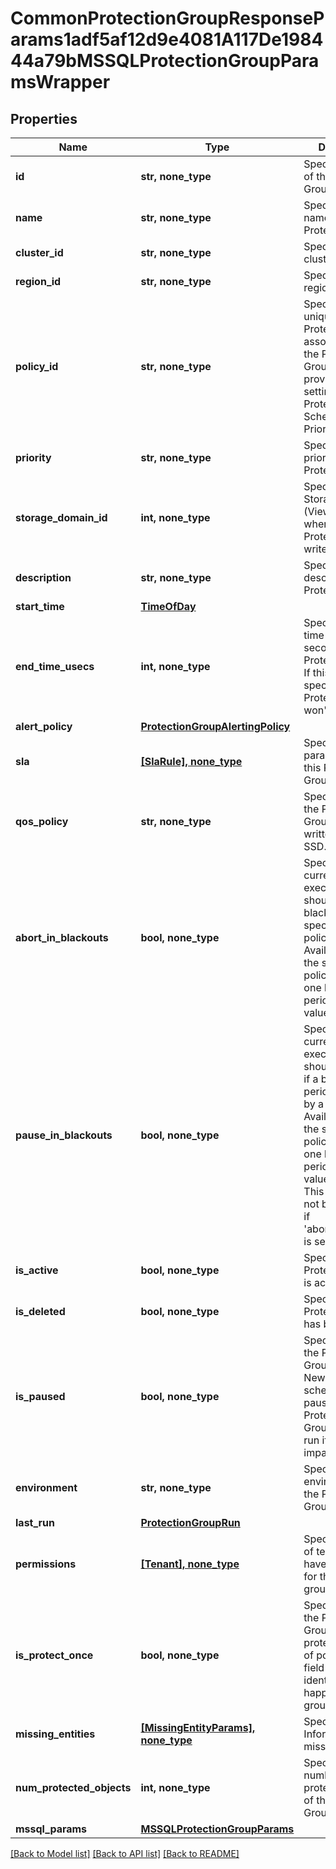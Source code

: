 # CommonProtectionGroupResponseParams1adf5af12d9e4081A117De198444a79bMSSQLProtectionGroupParamsWrapper


## Properties
Name | Type | Description | Notes
------------ | ------------- | ------------- | -------------
**id** | **str, none_type** | Specifies the ID of the Protection Group. | [optional] 
**name** | **str, none_type** | Specifies the name of the Protection Group. | [optional] 
**cluster_id** | **str, none_type** | Specifies the cluster ID. | [optional] 
**region_id** | **str, none_type** | Specifies the region ID. | [optional] 
**policy_id** | **str, none_type** | Specifies the unique id of the Protection Policy associated with the Protection Group. The Policy provides retry settings Protection Schedules, Priority, SLA, etc. | [optional] 
**priority** | **str, none_type** | Specifies the priority of the Protection Group. | [optional] 
**storage_domain_id** | **int, none_type** | Specifies the Storage Domain (View Box) ID where this Protection Group writes data. | [optional] 
**description** | **str, none_type** | Specifies a description of the Protection Group. | [optional] 
**start_time** | [**TimeOfDay**](TimeOfDay.md) |  | [optional] 
**end_time_usecs** | **int, none_type** | Specifies the end time in micro seconds for this Protection Group. If this is not specified, the Protection Group won&#39;t be ended. | [optional] 
**alert_policy** | [**ProtectionGroupAlertingPolicy**](ProtectionGroupAlertingPolicy.md) |  | [optional] 
**sla** | [**[SlaRule], none_type**](SlaRule.md) | Specifies the SLA parameters for this Protection Group. | [optional] 
**qos_policy** | **str, none_type** | Specifies whether the Protection Group will be written to HDD or SSD. | [optional] 
**abort_in_blackouts** | **bool, none_type** | Specifies whether currently executing jobs should abort if a blackout period specified by a policy starts. Available only if the selected policy has at least one blackout period. Default value is false. | [optional] 
**pause_in_blackouts** | **bool, none_type** | Specifies whether currently executing jobs should be paused if a blackout period specified by a policy starts. Available only if the selected policy has at least one blackout period. Default value is false. This field should not be set to true if &#39;abortInBlackouts&#39; is sent as true. | [optional] 
**is_active** | **bool, none_type** | Specifies if the Protection Group is active or not. | [optional] 
**is_deleted** | **bool, none_type** | Specifies if the Protection Group has been deleted. | [optional] 
**is_paused** | **bool, none_type** | Specifies if the the Protection Group is paused. New runs are not scheduled for the paused Protection Groups. Active run if any is not impacted. | [optional] 
**environment** | **str, none_type** | Specifies the environment of the Protection Group. | [optional] 
**last_run** | [**ProtectionGroupRun**](ProtectionGroupRun.md) |  | [optional] 
**permissions** | [**[Tenant], none_type**](Tenant.md) | Specifies the list of tenants that have permissions for this protection group. | [optional] 
**is_protect_once** | **bool, none_type** | Specifies if the the Protection Group is using a protect once type of policy. This field is helpful to identify run happen for this group. | [optional] 
**missing_entities** | [**[MissingEntityParams], none_type**](MissingEntityParams.md) | Specifies the Information about missing entities. | [optional] 
**num_protected_objects** | **int, none_type** | Specifies the number of protected objects of the Protection Group. | [optional] 
**mssql_params** | [**MSSQLProtectionGroupParams**](MSSQLProtectionGroupParams.md) |  | [optional] 

[[Back to Model list]](../README.md#documentation-for-models) [[Back to API list]](../README.md#documentation-for-api-endpoints) [[Back to README]](../README.md)


